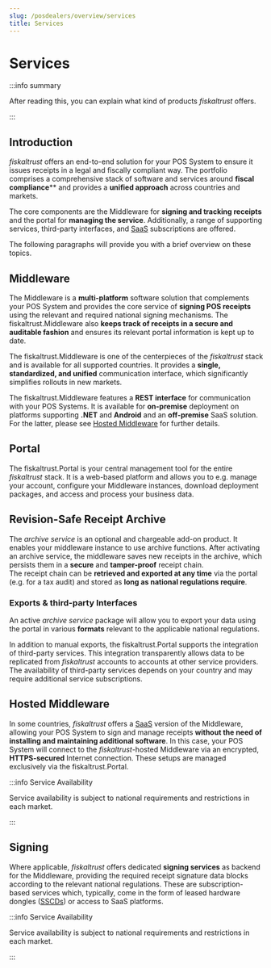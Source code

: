 ```yaml
---
slug: /posdealers/overview/services
title: Services
---
```

# Services

:::info summary

After reading this, you can explain what kind of products _fiskaltrust_ offers.

:::



## Introduction

*fiskaltrust* offers an end-to-end solution for your POS System to ensure it issues receipts in a legal and fiscally compliant way. The portfolio comprises a comprehensive stack of software and services around **fiscal compliance**** and provides a **unified approach** across countries and markets.

The core components are the Middleware for **signing and tracking receipts** and the portal for **managing the service**. Additionally, a range of supporting services, third-party interfaces, and [SaaS](https://en.wikipedia.org/wiki/Software_as_a_service) subscriptions are offered. 

The following paragraphs will provide you with a brief overview on these topics.


## Middleware

The Middleware is a **multi-platform** software solution that complements your POS System and provides the core service of **signing POS receipts** using the relevant and required national signing mechanisms. The fiskaltrust.Middleware also **keeps track of receipts in a secure and auditable fashion** and ensures its relevant portal information is kept up to date.

The fiskaltrust.Middleware is one of the centerpieces of the *fiskaltrust* stack and is available for all supported countries. It provides a **single, standardized, and unified** communication interface, which significantly simplifies rollouts in new markets.

The fiskaltrust.Middleware features a **REST interface** for communication with your POS Systems. It is available for **on-premise** deployment on platforms supporting **.NET** and **Android** and an **off-premise** SaaS solution. For the latter, please see [Hosted Middleware](#hosted-middleware) for further details.

## Portal

The fiskaltrust.Portal is your central management tool for the entire *fiskaltrust* stack. It is a web-based platform and allows you to e.g. manage your account, configure your Middleware instances, download deployment packages, and access and process your business data.

## Revision-Safe Receipt Archive

The _archive service_ is an optional and chargeable add-on product. It enables your middleware instance to use archive functions. After activating an archive service, the middleware saves new receipts in the archive, which persists them in a **secure** and **tamper-proof** receipt chain.  
The receipt chain can be **retrieved and exported at any time** via the portal (e.g. for a tax audit) and stored as **long as national regulations require**.

### Exports & third-party Interfaces

An active _archive service_ package will allow you to export your data using the portal in various **formats** relevant to the applicable national regulations.

In addition to manual exports, the fiskaltrust.Portal supports the integration of third-party services. This integration transparently allows data to be replicated from *fiskaltrust* accounts to accounts at other service providers. The availability of third-party services depends on your country and may require additional service subscriptions.

## Hosted Middleware

In some countries, *fiskaltrust* offers a [SaaS](https://en.wikipedia.org/wiki/Software_as_a_service) version of the Middleware, allowing your POS System to sign and manage receipts **without **the need of installing** and maintaining additional software**. In this case, your POS System will connect to the *fiskaltrust*-hosted Middleware via an encrypted, **HTTPS-secured** Internet connection. These setups are managed exclusively via the fiskaltrust.Portal.

:::info Service Availability

Service availability is subject to national requirements and restrictions in each market.

:::

## Signing

Where applicable, *fiskaltrust* offers dedicated **signing services** as backend for the Middleware, providing the required receipt signature data blocks according to the relevant national regulations. These are subscription-based services which, typically, come in the form of leased hardware dongles ([SSCDs](https://en.wikipedia.org/wiki/Secure_signature_creation_device)) or access to SaaS platforms.

:::info Service Availability

Service availability is subject to national requirements and restrictions in each market.

:::